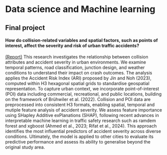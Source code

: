 # Data science and Machine learning
## Final project
#### How do collision-related variables and spatial factors, such as points of interest, affect the severity and risk of urban traffic accidents?
[(Report)](https://raw.githack.com/iantsern-twuk/twuk-CASA0006_Data-Science-for-Spatial-Systems/refs/heads/main/Assessment/submission_CASA0006.html)
This research investigates the relationship between collision attributes and accident severity in urban environments. We examine temporal patterns, road classification, junction design, and weather conditions to understand their impact on crash outcomes. The analysis applies the Accident Risk Index (ARI) proposed by Jin and Noh (2023), computed within H3 hexagonal spatial grids to standardise geospatial representation.
To capture urban context, we incorporate point-of-interest (POI) data including commercial, recreational, and public locations, building on the framework of Brühwiler et al. (2022). Collision and POI data are preprocessed into consistent H3 formats, enabling spatial, temporal and mutiple feature analysis of accident severity.
We assess feature importance using SHapley Additive exPlanations (SHAP), following recent advances in interpretable machine learning in traffic safety research such as ramdem forest and xgboost (Ahmed et al., 2023; Rifat et al., 2024). This approach identifies the most influential predictors of accident severity across diverse conditions.
Ultimately, the model is applied to other cities to evaluate its predictive performance and assess its ability to generalise beyond the original study area.
